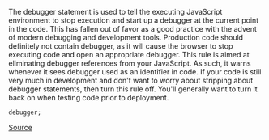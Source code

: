 The debugger statement is used to tell the executing JavaScript environment to stop execution and start up a debugger at the current point in the code. This has fallen out of favor as a good practice with the advent of modern debugging and development tools. Production code should definitely not contain debugger, as it will cause the browser to stop executing code and open an appropriate debugger.
This rule is aimed at eliminating debugger references from your JavaScript. As such, it warns whenever it sees debugger used as an identifier in code.
If your code is still very much in development and don't want to worry about stripping about debugger statements, then turn this rule off. You'll generally want to turn it back on when testing code prior to deployment.

```
debugger;

```

[Source](http://eslint.org/docs/rules/no-debugger)
